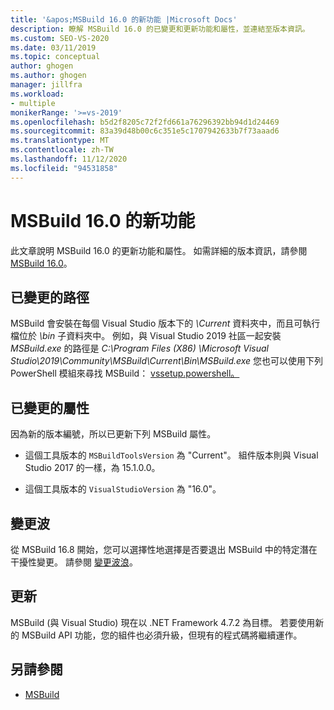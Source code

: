 ```yaml
---
title: '&apos;MSBuild 16.0 的新功能 |Microsoft Docs'
description: 瞭解 MSBuild 16.0 的已變更和更新功能和屬性，並連結至版本資訊。
ms.custom: SEO-VS-2020
ms.date: 03/11/2019
ms.topic: conceptual
author: ghogen
ms.author: ghogen
manager: jillfra
ms.workload:
- multiple
monikerRange: '>=vs-2019'
ms.openlocfilehash: b5d2f8205c72f2fd661a76296392bb94d1d24469
ms.sourcegitcommit: 83a39d48b00c6c351e5c1707942633b7f73aaad6
ms.translationtype: MT
ms.contentlocale: zh-TW
ms.lasthandoff: 11/12/2020
ms.locfileid: "94531858"
---
```

# <a name="whats-new-in-msbuild-160"></a>MSBuild 16.0 的新功能

此文章說明 MSBuild 16.0 的更新功能和屬性。 如需詳細的版本資訊，請參閱 [ MSBuild 16.0](https://github.com/microsoft/msbuild/releases/tag/v16.0.461.62831)。

## <a name="changed-path"></a>已變更的路徑

 MSBuild 會安裝在每個 Visual Studio 版本下的 *\Current* 資料夾中，而且可執行檔位於 *\bin* 子資料夾中。 例如，與 Visual Studio 2019 社區一起安裝 *MSBuild.exe* 的路徑是 *C:\Program Files (X86) \Microsoft Visual Studio\2019\Community\MSBuild\Current\Bin\MSBuild.exe* 您也可以使用下列 PowerShell 模組來尋找 MSBuild： [vssetup.powershell。](https://github.com/Microsoft/vssetup.powershell)

## <a name="changed-properties"></a>已變更的屬性

 因為新的版本編號，所以已更新下列 MSBuild 屬性。

- 這個工具版本的 `MSBuildToolsVersion` 為 "Current"。 組件版本則與 Visual Studio 2017 的一樣，為 15.1.0.0。

- 這個工具版本的 `VisualStudioVersion` 為 "16.0"。

## <a name="change-waves"></a>變更波

從 MSBuild 16.8 開始，您可以選擇性地選擇是否要退出 MSBuild 中的特定潛在干擾性變更。 請參閱 [變更波浪](change-waves.md)。

## <a name="updates"></a>更新

MSBuild (與 Visual Studio) 現在以 .NET Framework 4.7.2 為目標。 若要使用新的 MSBuild API 功能，您的組件也必須升級，但現有的程式碼將繼續運作。

## <a name="see-also"></a>另請參閱

- [MSBuild](../msbuild/msbuild.md)
